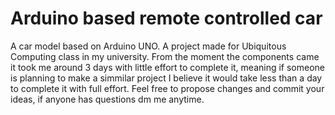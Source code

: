 # Arduino based remote controlled car
A car model based on Arduino UNO. A project made for Ubiquitous Computing class in my university.
From the moment the components came it took me around 3 days with little effort to complete it, meaning if someone is planning to make a simmilar project I believe it would take less than a day to complete it with full effort.
Feel free to propose changes and commit your ideas, if anyone has questions dm me anytime.
